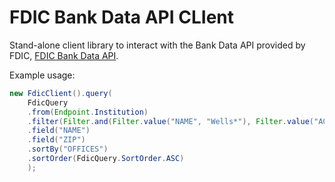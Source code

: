 # FDIC Bank Data API CLIent

Stand-alone client library to interact with the Bank Data API provided by FDIC, [FDIC Bank Data API](https://banks.data.fdic.gov/docs/).

Example usage:
```Java
new FdicClient().query(
    FdicQuery
    .from(Endpoint.Institution)
    .filter(Filter.and(Filter.value("NAME", "Wells*"), Filter.value("ACTIVE", "1")))
    .field("NAME")
    .field("ZIP")
    .sortBy("OFFICES")
    .sortOrder(FdicQuery.SortOrder.ASC)
    );
```
